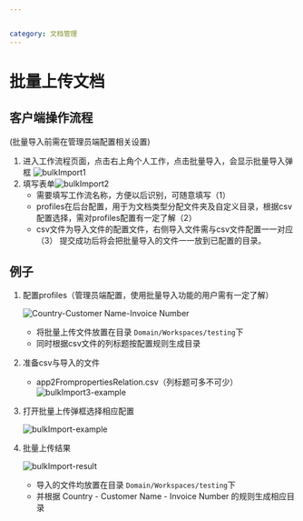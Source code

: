 ```yaml
---


category: 文档管理
---
```

# 批量上传文档
## 客户端操作流程
(批量导入前需在管理员端配置相关设置)
1. 进入工作流程页面，点击右上角个人工作，点击批量导入，会显示批量导入弹框 ![bulkImport1](/images/bulkImport1.png)
2. 填写表单![bulkImport2](/images/bulkImport2.png)
   - 需要填写工作流名称，方便以后识别，可随意填写（1）
   - profiles在后台配置，用于为文档类型分配文件夹及自定义目录，根据csv配置选择，需对profiles配置有一定了解（2）
   - csv文件为导入文件的配置文件，右侧导入文件需与csv文件配置一一对应（3）
提交成功后将会把批量导入的文件一一放到已配置的目录。
## 例子
1. 配置profiles（管理员端配置，使用批量导入功能的用户需有一定了解）
   
   ![Country-Customer Name-Invoice Number](/images/Country-CustomerName-InvoiceNumber.png)
   - 将批量上传文件放置在目录 `Domain/Workspaces/testing`下
   - 同时根据csv文件的列标题按配置规则生成目录
  
2. 准备csv与导入的文件
   - app2FrompropertiesRelation.csv（列标题可多不可少）
   ![bulkImport3-example](/images/bulkImport3-example.png)
   
3. 打开批量上传弹框选择相应配置
   
   ![bulkImport-example](/images/bulkImport-example.png)

4. 批量上传结果
   
   ![bulkImport-result](/images/bulkImport-result.png)
   - 导入的文件均放置在目录 `Domain/Workspaces/testing`下
   - 并根据 Country - Customer Name - Invoice Number 的规则生成相应目录


